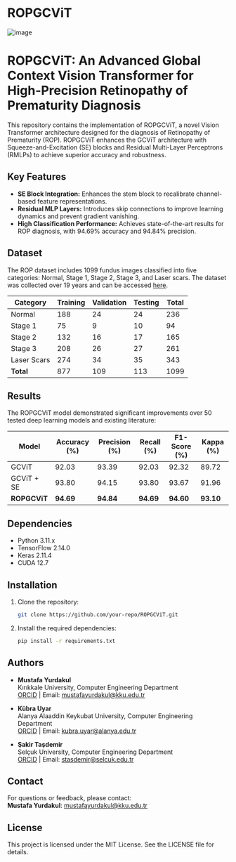 # ROPGCViT
![image](https://github.com/user-attachments/assets/a70c57f3-8d27-47cd-815b-e90f5b70f9d1)
# ROPGCViT: An Advanced Global Context Vision Transformer for High-Precision Retinopathy of Prematurity Diagnosis

This repository contains the implementation of ROPGCViT, a novel Vision Transformer architecture designed for the diagnosis of Retinopathy of Prematurity (ROP). ROPGCViT enhances the GCViT architecture with Squeeze-and-Excitation (SE) blocks and Residual Multi-Layer Perceptrons (RMLPs) to achieve superior accuracy and robustness.

## Key Features

- **SE Block Integration:** Enhances the stem block to recalibrate channel-based feature representations.
- **Residual MLP Layers:** Introduces skip connections to improve learning dynamics and prevent gradient vanishing.
- **High Classification Performance:** Achieves state-of-the-art results for ROP diagnosis, with 94.69% accuracy and 94.84% precision.

## Dataset

The ROP dataset includes 1099 fundus images classified into five categories: Normal, Stage 1, Stage 2, Stage 3, and Laser scars. The dataset was collected over 19 years and can be accessed [here](https://figshare.com/articles/figure/_b_A_Fundus_Image_Dataset_for_Intelligent_b_b_Retinopathy_of_Prematurity_b_b_System_b_/25514449).

| Category      | Training | Validation | Testing | Total |
|---------------|----------|------------|---------|-------|
| Normal        | 188      | 24         | 24      | 236   |
| Stage 1       | 75       | 9          | 10      | 94    |
| Stage 2       | 132      | 16         | 17      | 165   |
| Stage 3       | 208      | 26         | 27      | 261   |
| Laser Scars   | 274      | 34         | 35      | 343   |
| **Total**     | 877      | 109        | 113     | 1099  |

## Results

The ROPGCViT model demonstrated significant improvements over 50 tested deep learning models and existing literature:

| Model        | Accuracy (%) | Precision (%) | Recall (%) | F1-Score (%) | Kappa (%) |
|--------------|--------------|----------------|-------------|--------------|-----------|
| GCViT        | 92.03        | 93.39         | 92.03      | 92.32       | 89.72     |
| GCViT + SE   | 93.80        | 94.15         | 93.80      | 93.67       | 91.96     |
| **ROPGCViT** | **94.69**    | **94.84**     | **94.69**  | **94.60**   | **93.10** |

## Dependencies

- Python 3.11.x
- TensorFlow 2.14.0
- Keras 2.11.4
- CUDA 12.7

## Installation

1. Clone the repository:
   ```bash
   git clone https://github.com/your-repo/ROPGCViT.git
   ```
2. Install the required dependencies:
   ```bash
   pip install -r requirements.txt
   ```

## Authors

- **Mustafa Yurdakul**  
  Kırıkkale University, Computer Engineering Department  
  [ORCID](https://orcid.org/0000-0003-0562-4931) | Email: mustafayurdakul@kku.edu.tr  

- **Kübra Uyar**  
  Alanya Alaaddin Keykubat University, Computer Engineering Department  
  [ORCID](https://orcid.org/0000-0001-5345-3319) | Email: kubra.uyar@alanya.edu.tr  

- **Şakir Taşdemir**  
  Selçuk University, Computer Engineering Department  
  [ORCID](https://orcid.org/0000-0002-2433-246X) | Email: stasdemir@selcuk.edu.tr  

## Contact

For questions or feedback, please contact:  
**Mustafa Yurdakul**: mustafayurdakul@kku.edu.tr  

## License

This project is licensed under the MIT License. See the LICENSE file for details.

